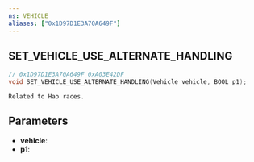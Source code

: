 ```yaml
---
ns: VEHICLE
aliases: ["0x1D97D1E3A70A649F"]
---
```

## SET_VEHICLE_USE_ALTERNATE_HANDLING

```c
// 0x1D97D1E3A70A649F 0xA03E42DF
void SET_VEHICLE_USE_ALTERNATE_HANDLING(Vehicle vehicle, BOOL p1);
```

```
Related to Hao races.
```

## Parameters
* **vehicle**: 
* **p1**: 

